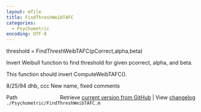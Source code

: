 ```yaml
---
layout: mfile
title: FindThreshWeibTAFC
categories:
  - Psychometric
encoding: UTF-8
---
```


threshold = FindThreshWeibTAFC\(pCorrect,alpha,beta\)

Invert Weibull function to find threshold for given pcorrect,
alpha, and beta.

This function should invert ComputeWeibTAFC\(\).

8/25/94 dhb, ccc    New name, fixed comments


<div class="code_header" style="text-align:right;">
  <span style="float:left;">Path&nbsp;&nbsp;</span> <span class="counter">Retrieve <a href=
  "https://raw.github.com/Psychtoolbox-3/Psychtoolbox-3/beta/./Psychometric/FindThreshWeibTAFC.m">current version from GitHub</a> | View <a href=
  "https://github.com/Psychtoolbox-3/Psychtoolbox-3/commits/beta/./Psychometric/FindThreshWeibTAFC.m">changelog</a></span>
</div>
<div class="code">
  <code>./Psychometric/FindThreshWeibTAFC.m</code>
</div>

